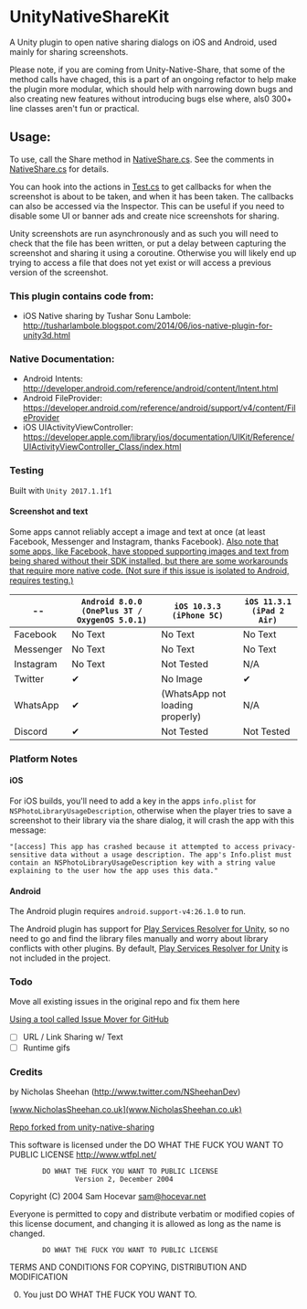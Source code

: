 # UnityNativeShareKit
A Unity plugin to open native sharing dialogs on iOS and Android, used mainly for sharing screenshots.

Please note, if you are coming from Unity-Native-Share, that some of the method calls have chaged, this is a part of an ongoing refactor to help make the plugin more modular, which should help with narrowing down bugs and also creating new features without introducing bugs else where, als0 300+ line classes aren't fun or practical.

## Usage:
To use, call the Share method in [NativeShare.cs](UnityNativeShareKit/Assets/Plugins/NativeShare.cs). See the comments in [NativeShare.cs](UnityNativeShareKit/Assets/Plugins/NativeShare.cs) for details.

You can hook into the actions in [Test.cs](Assets/Native%20Share%20Demo%20Scene/Test.cs) to get callbacks for when the screenshot is about to be taken, and when it has been taken. The callbacks can also be accessed via the Inspector.
This can be useful if you need to disable some UI or banner ads and create nice screenshots for sharing.

Unity screenshots are run asynchronously and as such you will need to check that the file has been written, or put a delay between capturing the screenshot and sharing it using a coroutine. Otherwise you will likely end up trying to access a file that does not yet exist or will access a previous version of the screenshot.

### This plugin contains code from:
 - iOS Native sharing by Tushar Sonu Lambole: http://tusharlambole.blogspot.com/2014/06/ios-native-plugin-for-unity3d.html

### Native Documentation:
 - Android Intents: http://developer.android.com/reference/android/content/Intent.html
 - Android FileProvider: https://developer.android.com/reference/android/support/v4/content/FileProvider
 - iOS UIActivityViewController: https://developer.apple.com/library/ios/documentation/UIKit/Reference/UIActivityViewController_Class/index.html

### Testing
Built with `Unity 2017.1.1f1`

#### Screenshot and text
Some apps cannot reliably accept a image and text at once (at least Facebook, Messenger and Instagram, thanks Facebook).
[Also note that some apps, like Facebook, have stopped supporting images and text from being shared without their SDK installed, but there are some workarounds that require more native code. (Not sure if this issue is isolated to Android, requires testing.)](https://stackoverflow.com/questions/34618514/share-text-via-intent-on-facebook-without-using-facebook-sdk)

--            | `Android 8.0.0 (OnePlus 3T / OxygenOS 5.0.1)`| `iOS 10.3.3 (iPhone 5C)`              | `iOS 11.3.1 (iPad 2 Air)`
------------- | ---------------------------------------------| --------------------------------------| ------------------------ 
Facebook      | No Text                                      | No Text                               | No Text
Messenger     | No Text                                      | No Text                               | No Text
Instagram     | No Text                                      | Not Tested                            | N/A
Twitter       | ✔                                           | No Image                              | ✔
WhatsApp      | ✔                                           | (WhatsApp not loading properly)       | N/A
Discord       | ✔                                           | Not Tested                            | Not Tested

### Platform Notes
#### iOS
For iOS builds, you'll need to add a key in the apps `info.plist` for `NSPhotoLibraryUsageDescription`, otherwise when the player tries to save a screenshot to their library via the share dialog, it will crash the app with this message:
```
"[access] This app has crashed because it attempted to access privacy-sensitive data without a usage description. The app's Info.plist must contain an NSPhotoLibraryUsageDescription key with a string value explaining to the user how the app uses this data."
```

#### Android
The Android plugin requires `android.support-v4:26.1.0` to run.

The Android plugin has support for [Play Services Resolver for Unity](https://github.com/googlesamples/unity-jar-resolver), so no need to go and find the library files manually and worry about library conflicts with other plugins. By default, [Play Services Resolver for Unity](https://github.com/googlesamples/unity-jar-resolver) is not included in the project.

### Todo
Move all existing issues in the original repo and fix them here

[Using a tool called Issue Mover for GitHub](https://github-issue-mover.appspot.com/)

- [ ] URL / Link Sharing w/ Text
- [ ] Runtime gifs

### Credits
by Nicholas Sheehan (http://www.twitter.com/NSheehanDev)

[www.NicholasSheehan.co.uk](www.NicholasSheehan.co.uk)

[Repo forked from unity-native-sharing](https://github.com/ChrisMaire/unity-native-sharing)

This software is licensed under the DO WHAT THE FUCK YOU WANT TO PUBLIC LICENSE http://www.wtfpl.net/

            DO WHAT THE FUCK YOU WANT TO PUBLIC LICENSE
                    Version 2, December 2004

 Copyright (C) 2004 Sam Hocevar <sam@hocevar.net>

 Everyone is permitted to copy and distribute verbatim or modified
 copies of this license document, and changing it is allowed as long
 as the name is changed.

            DO WHAT THE FUCK YOU WANT TO PUBLIC LICENSE
   TERMS AND CONDITIONS FOR COPYING, DISTRIBUTION AND MODIFICATION

  0. You just DO WHAT THE FUCK YOU WANT TO.
